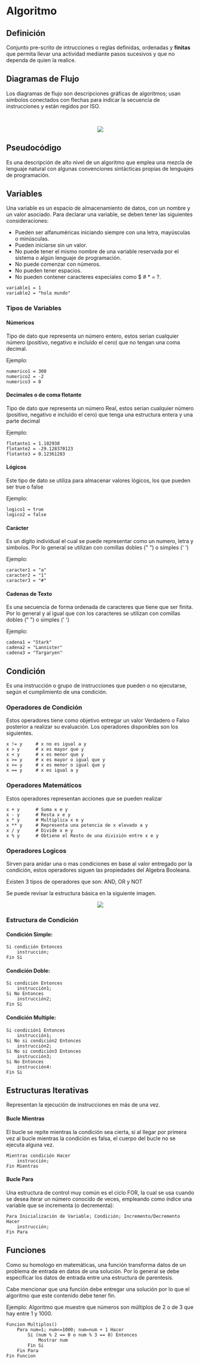 # Algoritmo

## Definición

Conjunto pre-scrito de intrucciones o reglas definidas, ordenadas y **finitas** que permita llevar una actividad mediante pasos sucesivos y que no dependa de quien la realice.

## Diagramas de Flujo

Los diagramas de flujo son descripciones gráficas de algoritmos; usan símbolos conectados con flechas para indicar la secuencia de instrucciones y están regidos por ISO.

<br>
<p align="center">
<img src="https://github.com/lgaetecl/Cap/blob/master/Algoritmos/img/AlgoritmoRaiz.png">
</p>

## Pseudocódigo

Es una descripción de alto nivel de un algoritmo que emplea una mezcla de lenguaje natural con algunas convenciones sintácticas propias de lenguajes de programación.

## Variables

Una variable es un espacio de almacenamiento de datos, con un nombre y un valor asociado. Para declarar una variable, se deben tener las siguientes consideraciones:

- Pueden ser alfanuméricas iniciando siempre con una letra, mayúsculas o minúsculas.
- Pueden iniciarse sin un valor.
- No puede tener el mismo nombre de una variable reservada por el sistema o algún lenguaje de programación.
- No puede comenzar con números.
- No pueden tener espacios.
- No pueden contener caracteres especiales como $ # * = ?.

```
variable1 = 1
variable2 = "hola mundo"
```

### Tipos de Variables

#### Númericos 

Tipo de dato que representa un número entero, estos serian cualquier número (positivo, negativo e incluido el cero) que no tengan una coma decimal.

Ejemplo:
```
numerico1 = 300
numerico2 = -2
numerico3 = 0
```

#### Decimales o de coma flotante

Tipo de dato que representa un número Real, estos serian cualquier número (positivo, negativo e incluido el cero) que tenga una estructura entera y una parte decimal

Ejemplo:
```
flotante1 = 1.102938
flotante2 = -29.128370123
flotante3 = 0.12361283
```

#### Lógicos

Este tipo de dato se utiliza para almacenar valores lógicos, los que pueden ser true o false

Ejemplo:
```
logico1 = true
logico2 = false
```

#### Carácter

Es un dígito individual el cual se puede representar como un numero, letra y simbolos. Por lo general se utilizan con comillas dobles (" ") o simples (' ')

Ejemplo:
```
caracter1 = "a"
caracter2 = "1"
caracter3 = "#"
```
#### Cadenas de Texto

Es una secuencia de forma ordenada de caracteres que tiene que ser finita. Por lo general y al igual que con los caracteres se utilizan con comillas dobles (" ") o simples (' ')

Ejemplo:
```
cadena1 = "Stark"
cadena2 = "Lannister"
cadena3 = "Targaryen"
```

## Condición

Es una instrucción o grupo de instrucciones que pueden o no ejecutarse, según el cumplimiento de una condición.

### Operadores de Condición 

Estos operadores tiene como objetivo entregar un valor Verdadero o Falso posterior a realizar su evaluación. Los operadores disponibles son los siguientes.

```
x != y     # x no es igual a y
x > y      # x es mayor que y
x < y      # x es menor que y
x >= y     # x es mayor o igual que y
x <= y     # x es menor o igual que y
x == y     # x es igual a y
```

### Operadores Matemáticos

Estos operadores representan acciones que se pueden realizar 

```
x + y      # Suma x e y
x - y      # Resta x e y
x * y      # Multiplica x e y
x ** y     # Representa una potencia de x elevado a y
x / y      # Divide x e y
x % y      # Obtiene el Resto de una división entre x e y
```

### Operadores Logicos

Sirven para anidar una o mas condiciones en base al valor entregado por la condición, estos operadores siguen las propiedades del Algebra Booleana.

Existen 3 tipos de operadores que son: AND, OR y NOT 

Se puede revisar la estructura básica en la siguiente imagen.

<p align="center">
<img src="https://unicrom.com/wp-content/uploads/algebra_booleana_1.gif">
</p>

### Estructura de Condición

#### Condición Simple:

```
Si condición Entonces
    instrucción;
Fin Si
```

#### Condición Doble:

```
Si condición Entonces
    instrucción1;
Si No Entonces
    instrucción2;
Fin Si
```

#### Condición Multiple:

```
Si condición1 Entonces
    instrucción1;
Si No si condición2 Entonces
    instrucción2;
Si No si condición3 Entonces
    instrucción3;
Si No Entonces
    instrucción4:
Fin Si
```

## Estructuras Iterativas

Representan la ejecución de instrucciones en más de una vez.

#### Bucle Mientras

El bucle se repite mientras la condición sea cierta, si al llegar por primera vez al bucle mientras la condición es falsa, el cuerpo del bucle no se ejecuta alguna vez.

``` 
Mientras condición Hacer
    instrucción;
Fin Mientras
```
#### Bucle Para

Una estructura de control muy común es el ciclo FOR, la cual se usa cuando se desea iterar un número conocido de veces, empleando como índice una variable que se incrementa (o decrementa):

```
Para Inicialización de Variable; Condición; Incremento/Decremento Hacer
    instrucción;
Fin Para
```

## Funciones

Como su homologo en matemáticas, una función transforma datos de un problema de entrada en datos de una solución. Por lo general se debe especificar los datos de entrada entre una estructura de parentesis.

Cabe mencionar que una función debe entregar una solución por lo que el algoritmo que este contenido debe tener fin.

Ejemplo: Algoritmo que muestre que números son múltiplos de 2 o de 3 que hay entre 1 y 1000.

```
Funcion Multiplos()
    Para num=1; num<=1000; num=num + 1 Hacer
        Si (num % 2 == 0 o num % 3 == 0) Entonces
            Mostrar num
        Fin Si
    Fin Para
Fin Funcion
```
